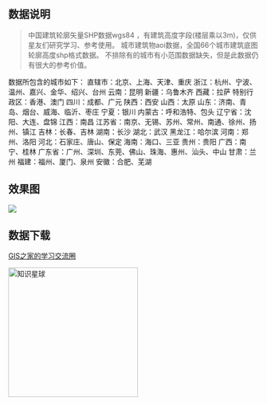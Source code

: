## 数据说明
> 中国建筑轮廓矢量SHP数据wgs84 ，有建筑高度字段(楼层乘以3m)，仅供星友们研究学习、参考使用。
城市建筑物aoi数据，全国66个城市建筑底图轮廓高度shp格式数据。
不排除有的城市有小范围数据缺失，但是此数据仍有很大的参考价值。

数据所包含的城市如下：
直辖市：北京、上海、天津、重庆
浙江：杭州、宁波、温州、嘉兴、金华、绍兴、台州
云南：昆明
新疆：乌鲁木齐
西藏：拉萨
特别行政区：香港、澳门
四川：成都、广元
陕西：西安
山西：太原
山东：济南、青岛、烟台、威海、临沂、枣庄
宁夏：银川
内蒙古：呼和浩特、包头
辽宁省：沈阳、大连、盘锦
江西：南昌
江苏省：南京、无锡、苏州、常州、南通、徐州、扬州、镇江
吉林：长春、吉林
湖南：长沙
湖北：武汉
黑龙江：哈尔滨
河南：郑州、洛阳
河北：石家庄、唐山、保定
海南：海口、三亚
贵州：贵阳
广西：南宁、桂林
广东省：广州、深圳、东莞、佛山、珠海、惠州、汕头、中山
甘肃：兰州
福建：福州、厦门、泉州
安徽：合肥、芜湖

## 效果图
![](https://gitee.com/gishome/gis-learning-circle/raw/main/%E6%95%88%E6%9E%9C%E5%9B%BE/%E5%BB%BA%E7%AD%91%E7%89%A9%E8%BD%AE%E5%BB%93%E5%B8%A6%E9%AB%98%E5%B1%82.png)
 
 
## 数据下载
[GIS之家的学习交流圈](https://t.zsxq.com/Ivg49)   

<img src="https://gitee.com/gishome/gis-learning-circle/raw/main/%E6%95%88%E6%9E%9C%E5%9B%BE/%E7%9F%A5%E8%AF%86%E6%98%9F%E7%90%83.jpg" width="260" height="auto" alt="知识星球">